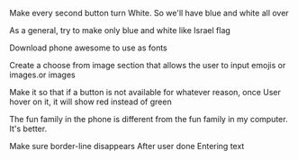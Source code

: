 
<!-- to do list -->

Make every second button turn White. So we'll have blue and white all over

As a general, try to make only blue and white like Israel flag 

Download phone awesome to use as fonts

Create a choose from image section that allows the user to input emojis or images.or images

Make it so that if a button is not available for whatever reason, once User hover on it, it will show red instead of green

The fun family in the phone is different from the fun family in my computer. It's better.

Make sure border-line disappears After user done Entering text